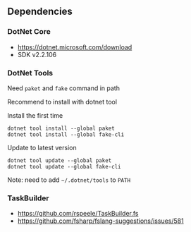 ## Dependencies

### DotNet Core

- https://dotnet.microsoft.com/download
- SDK v2.2.106

### DotNet Tools

Need `paket` and `fake` command in path

Recommend to install with dotnet tool

Install the first time

```
dotnet tool install --global paket
dotnet tool install --global fake-cli
```

Update to latest version

```
dotnet tool update --global paket
dotnet tool update --global fake-cli
```

Note: need to add `~/.dotnet/tools` to `PATH`

### TaskBuilder

- https://github.com/rspeele/TaskBuilder.fs
- https://github.com/fsharp/fslang-suggestions/issues/581
